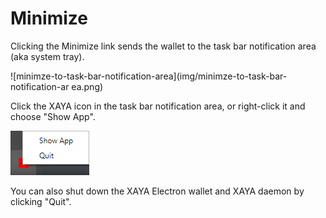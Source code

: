# Minimize

Clicking the Minimize link sends the wallet to the task bar notification area 
(aka system tray).

![minimze-to-task-bar-notification-area](img/minimze-to-task-bar-notification-ar
ea.png)

Click the XAYA icon in the task bar notification area, or right-click it and 
choose "Show App".

![minimize-show-app](img/minimize-show-app.png)

You can also shut down the XAYA Electron wallet and XAYA daemon by clicking 
"Quit".


